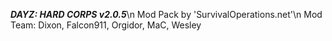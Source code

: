  ***DAYZ: HARD CORPS v2.0.5***\n
 Mod Pack by 'SurvivalOperations.net'\n
 Mod Team: Dixon, Falcon911, Orgidor, MaC, Wesley

